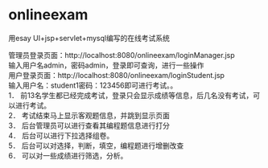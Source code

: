 # onlineexam
用esay UI+jsp+servlet+mysql编写的在线考试系统

管理员登录页面：http://localhost:8080/onlineexam/loginManager.jsp<br/>
输入用户名admin，密码admin，登录即可查询，进行一些操作<br/>
用户登录页面：http://localhost:8080/onlineexam/loginStudent.jsp<br/>
输入用户名：student1密码：123456即可进行考试。。<br/>
1．	前13名学生都已经完成考试，登录只会显示成绩等信息，后几名没有考试，可以进行考试。<br/>
2．	考试结束马上显示客观题信息，并跳到显示页面<br/>
3．	后台管理员可以进行查看其编程题信息进行打分<br/>
4．	后台可以进行下拉选择组卷。<br/>
5．	后台可以对选择，判断，填空，编程题进行增删改查<br/>
6．	可以对一些成绩进行筛选，分析。<br/>
